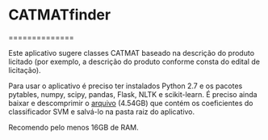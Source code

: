 # CATMATfinder
==============

Este aplicativo sugere classes CATMAT baseado na descrição do produto licitado (por exemplo, a descrição do produto conforme consta do edital de licitação).

Para usar o aplicativo é preciso ter instalados Python 2.7 e os pacotes pytables, numpy, scipy, pandas, Flask, NLTK e scikit-learn. É preciso ainda baixar e descomprimir o [arquivo](https://s3.amazonaws.com/thiagomarzagao/coefs.gz) (4.54GB) que contém os coeficientes do classificador SVM e salvá-lo na pasta raiz do aplicativo.

Recomendo pelo menos 16GB de RAM.